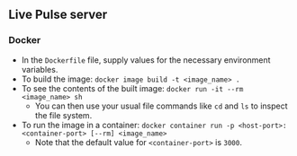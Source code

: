 ## Live Pulse server

### Docker
* In the `Dockerfile` file, supply values for the necessary environment variables.
* To build the image: `docker image build -t <image_name> .`
* To see the contents of the built image: `docker run -it --rm <image_name> sh`
    * You can then use your usual file commands like `cd` and `ls` to inspect the file system.
* To run the image in a container: `docker container run -p <host-port>:<container-port> [--rm] <image_name>`
    * Note that the default value for `<container-port>` is `3000`.
